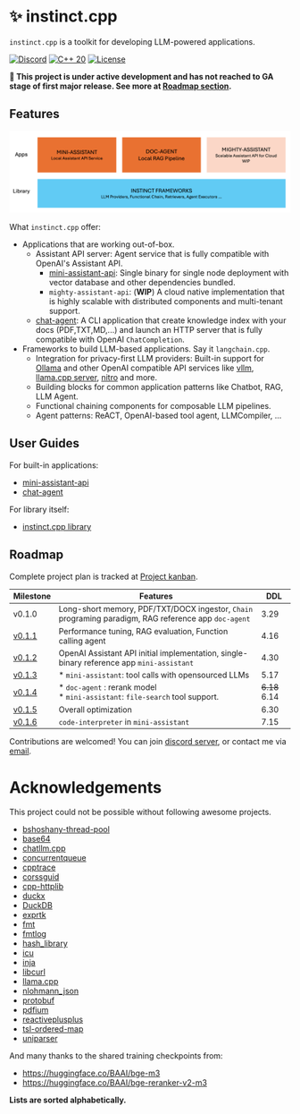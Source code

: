 # ✨ instinct.cpp

`instinct.cpp` is a toolkit for developing LLM-powered applications.

[![Discord](https://img.shields.io/badge/Discord%20Chat-purple?style=flat-square&logo=discord&logoColor=white&link=https%3A%2F%2Fdiscord.gg%2jnyqY9sbC)](https://discord.gg/2jnyqY9sbC)   [![C++ 20](https://img.shields.io/badge/C%2B%2B-20-blue?style=flat-square&link=https%3A%2F%2Fen.wikipedia.org%2Fwiki%2FC%252B%252B20)](https://en.wikipedia.org/wiki/C%2B%2B20)    [![License](https://img.shields.io/badge/Apache%20License-2.0-green?style=flat-square&logo=Apache&link=.%2FLICENSE)](./LICENSE)

**🚨 This project is under active development and has not reached to GA stage of first major release. See more at [Roadmap section](#roadmap).**

## Features

![Components of instinct.cpp](docs/components.png)

What `instinct.cpp` offer:

* Applications that are working out-of-box.
  * Assistant API server: Agent service that is fully compatible with OpenAI's Assistant API.
    * [mini-assistant-api](./modules/instinct-examples/mini-assistant): Single binary for single node deployment with vector database and other dependencies bundled. 
    * `mighty-assistant-api`: (**WIP**) A cloud native implementation that is highly scalable with distributed components and multi-tenant support.  
  * [chat-agent](./modules/instinct-examples/doc-agent): A CLI application that create knowledge index with your docs (PDF,TXT,MD,...) and launch an HTTP server that is fully compatible with OpenAI `ChatCompletion`.
* Frameworks to build LLM-based applications. Say it `langchain.cpp`.   
  * Integration for privacy-first LLM providers: Built-in support for [Ollama](https://ollama.com/) and other OpenAI compatible API services like [vllm](https://vllm.readthedocs.io/en/latest/), [llama.cpp server](https://github.com/ggerganov/llama.cpp/blob/master/examples/server/README.md), [nitro](https://nitro.jan.ai/) and more.
  * Building blocks for common application patterns like Chatbot, RAG, LLM Agent.
  * Functional chaining components for composable LLM pipelines.
  * Agent patterns: ReACT, OpenAI-based tool agent, LLMCompiler, ...

## User Guides

For built-in applications:

* [mini-assistant-api](./modules/instinct-examples/mini-assistant)
* [chat-agent](./modules/instinct-examples/doc-agent)

For library itself:

* [instinct.cpp library](./docs/library.md)


## Roadmap

Complete project plan is tracked at [Project kanban](https://github.com/users/RobinQu/projects/1/views/1?layout=board).

| Milestone                                                    | Features                                                     | DDL           |
|--------------------------------------------------------------|--------------------------------------------------------------|---------------|
| v0.1.0                                                       | Long-short memory, PDF/TXT/DOCX ingestor, `Chain` programing paradigm, RAG reference app `doc-agent` | 3.29          |
| [v0.1.1](https://github.com/RobinQu/instinct.cpp/milestone/1) | Performance tuning, RAG evaluation,  Function calling agent  | 4.16          |
| [v0.1.2](https://github.com/RobinQu/instinct.cpp/milestone/2) | OpenAI Assistant API initial implementation, single-binary reference app `mini-assistant` | 4.30          |
| [v0.1.3](https://github.com/RobinQu/instinct.cpp/releases/tag/v0.1.3) | * `mini-assistant`:  tool calls with opensourced LLMs<br>    | 5.17          |
| [v0.1.4](https://github.com/RobinQu/instinct.cpp/milestone/4) | * `doc-agent` : rerank model<br>* `mini-assistant`: `file-search` tool support. | ~~6.18~~ 6.14 |
| [v0.1.5](https://github.com/RobinQu/instinct.cpp/milestone/5) | Overall optimization                                         | 6.30          |
| [v0.1.6](https://github.com/RobinQu/instinct.cpp/milestone/6) | `code-interpreter` in `mini-assistant`                       | 7.15          |


Contributions are welcomed! You can join [discord server](https://discord.gg/2jnyqY9sbC), or contact me via [email](mailto:robinqu@gmail.com).


# Acknowledgements

This project could not be possible without following awesome projects.

* [bshoshany-thread-pool](https://github.com/bshoshany/thread-pool)
* [base64](https://github.com/aklomp/base64)
* [chatllm.cpp](https://github.com/foldl/chatllm.cpp)
* [concurrentqueue](https://github.com/cameron314/concurrentqueue)
* [cpptrace](https://github.com/jeremy-rifkin/cpptrace)
* [corssguid](https://github.com/graeme-hill/crossguid)
* [cpp-httplib](https://github.com/yhirose/cpp-httplib)
* [duckx](https://github.com/amiremohamadi/DuckX)
* [DuckDB](https://duckdb.org/)
* [exprtk](https://github.com/ArashPartow/exprtk)
* [fmt](https://github.com/MengRao/fmtlog)
* [fmtlog](https://github.com/MengRao/fmtlog)
* [hash_library](https://github.com/stbrumme/hash-library)
* [icu](https://github.com/unicode-org/icu/)
* [inja](https://pantor.github.io/inja/)
* [libcurl](https://curl.se/libcurl/c/)
* [llama.cpp](https://github.com/ggerganov/llama.cpp/)
* [nlohmann_json](https://github.com/nlohmann/json)
* [protobuf](https://github.com/protocolbuffers/protobuf)
* [pdfium](https://pdfium.googlesource.com/pdfium)
* [reactiveplusplus](https://github.com/victimsnino/ReactivePlusPlus)
* [tsl-ordered-map](https://github.com/Tessil/ordered-map)
* [uniparser](https://uriparser.github.io/)


And many thanks to the shared training checkpoints from:

* https://huggingface.co/BAAI/bge-m3
* https://huggingface.co/BAAI/bge-reranker-v2-m3

**Lists are sorted alphabetically.**